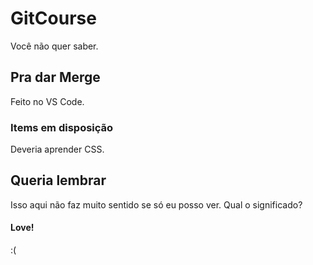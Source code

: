 # GitCourse
Você não quer saber.

## Pra dar Merge
Feito no VS Code.

### Items em disposição
Deveria aprender CSS.

## Queria lembrar
Isso aqui não faz muito sentido se só eu posso ver.
Qual o significado?

#### Love!
:(